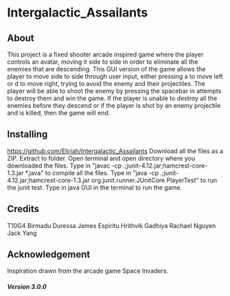 # Intergalactic_Assailants

## About
This project is a fixed shooter arcade inspired game where the player controls an avatar, moving it side to side in order to eliminate all the enemies that are descending. This GUI version of the game allows the player to move side to side through user input, either pressing a to move left or d to move right, trying to avoid the enemy and their projectiles. The player will be able to shoot the enemy by pressing the spacebar in attempts to destroy them and win the game. If the player is unable to destroy all the enemies before they descend or if the player is shot by an enemy projectile and is killed, then the game will end.

## Installing
https://github.com/Eliriah/Intergalactic_Assailants
Download all the files as a ZIP.
Extract to folder.
Open terminal and open directory where you downloaded the files.
Type in "javac -cp .;junit-4.12.jar;hamcrest-core-1.3.jar *.java" to compile all the files.
Type in "java -cp .;junit-4.12.jar;hamcrest-core-1.3.jar org.junit.runner.JUnitCore PlayerTest" to run the junit test.
Type in java GUI in the terminal to run the game.

## Credits
T10G4
Birmadu Duressa
James Espiritu
Hrithvik Gadhiya
Rachael Nguyen
Jack Yang

## Acknowledgement
Inspiration drawn from the arcade game Space Invaders.

##### Version 3.0.0
